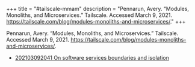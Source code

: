 +++
title = "#tailscale-mmam"
description = "Pennarun, Avery. “Modules, Monoliths, and Microservices.” Tailscale. Accessed March 9, 2021. https://tailscale.com/blog/modules-monoliths-and-microservices/."
+++

Pennarun, Avery. “Modules, Monoliths, and Microservices.” Tailscale. Accessed March 9, 2021. https://tailscale.com/blog/modules-monoliths-and-microservices/.

- [202103092041 On software services boundaries and isolation](/zettelkasten/202103092041-on-software-services-boundaries-and-isolation)
